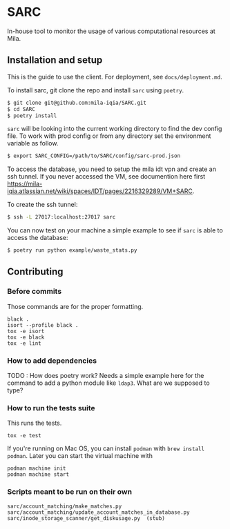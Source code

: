 
# SARC

In-house tool to monitor the usage of various computational resources at Mila.

## Installation and setup

This is the guide to use the client. For deployment, see `docs/deployment.md`.

To install sarc, git clone the repo and install `sarc` using `poetry`.

```bash
$ git clone git@github.com:mila-iqia/SARC.git
$ cd SARC
$ poetry install
```

`sarc` will be looking into the current working directory to find the dev config file. To work with prod config or 
from any directory set the environment variable as follow.

```bash
$ export SARC_CONFIG=/path/to/SARC/config/sarc-prod.json
```

To access the database, you need to setup the mila idt vpn and create an ssh
tunnel. If you never accessed the VM, see documention here first https://mila-iqia.atlassian.net/wiki/spaces/IDT/pages/2216329289/VM+SARC.

To create the ssh tunnel:


```bash
$ ssh -L 27017:localhost:27017 sarc
```

You can now test on your machine a simple example to see if `sarc` is able to access the database:

```bash 
$ poetry run python example/waste_stats.py
```

## Contributing

### Before commits

Those commands are for the proper formatting.
```
black .
isort --profile black .
tox -e isort
tox -e black
tox -e lint
```

### How to add dependencies

TODO : How does poetry work? Needs a simple example here for the command to add a python module like `ldap3`. What are we supposed to type?


### How to run the tests suite

This runs the tests.
```
tox -e test
```

If you're running on Mac OS, you can install `podman` with `brew install podman`.
Later you can start the virtual machine with
```
podman machine init
podman machine start
```

### Scripts meant to be run on their own

```
sarc/account_matching/make_matches.py
sarc/account_matching/update_account_matches_in_database.py
sarc/inode_storage_scanner/get_diskusage.py  (stub)
```

